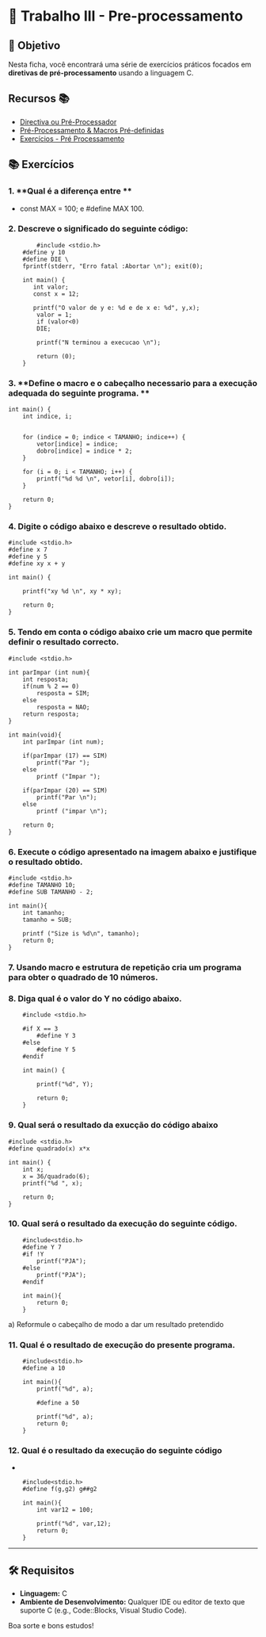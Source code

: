 # 📝 Trabalho III - Pre-processamento

## 📌 Objetivo
Nesta ficha, você encontrará uma série de exercícios práticos focados em **diretivas de pré-processamento** usando a linguagem C.

## Recursos 📚
- [Directiva ou Pré-Processador](http://sgeraldoc.blogspot.com/2019/04/directiva-ou-pre-processor.html)
- [Pré-Processamento & Macros Pré-definidas](http://sgeraldoc.blogspot.com/2020/05/pre-processamento.html)
- [Exercícios - Pré Processamento](https://sgeraldoc.blogspot.com/2021/05/exercicios-pre-processamento.html)

## 📚 Exercícios

### 1. **Qual é a diferença entre **
   - const MAX = 100; e #define MAX 100.

### 2. **Descreve o significado do seguinte código:**
```
     	#include <stdio.h>
	#define y 10
	#define DIE \
	fprintf(stderr, "Erro fatal :Abortar \n"); exit(0);

	int main() {
	   int valor;
	   const x = 12;

	   printf("O valor de y e: %d e de x e: %d", y,x);
	    valor = 1;
	    if (valor<0)
	    DIE;

	    printf("N terminou a execucao \n");

	    return (0);
	}
```

### 3. **Define o macro e o cabeçalho necessario para a execução adequada do seguinte programa. **
``` 
int main() {
    int indice, i;


    for (indice = 0; indice < TAMANHO; indice++) {
        vetor[indice] = indice;
        dobro[indice] = indice * 2;
    }  

    for (i = 0; i < TAMANHO; i++) {
        printf("%d %d \n", vetor[i], dobro[i]);
    }

    return 0;
}

```

### 4. **Digite o código abaixo e descreve o resultado obtido.**
```
#include <stdio.h>
#define x 7
#define y 5
#define xy x + y

int main() {
   
    printf("xy %d \n", xy * xy);

    return 0;
}

```

### 5. **Tendo em conta o código abaixo crie um macro que permite definir o resultado correcto.**
```
#include <stdio.h>

int parImpar (int num){
    int resposta;
    if(num % 2 == 0)
        resposta = SIM;
    else
        resposta = NAO;
    return resposta;
}

int main(void){
    int parImpar (int num);

    if(parImpar (17) == SIM)
        printf("Par ");
    else
        printf ("Impar ");

    if(parImpar (20) == SIM)
        printf("Par \n");
    else
        printf ("impar \n");    

    return 0;
}
```

### 6. **Execute o código apresentado na imagem abaixo e justifique o resultado obtido.**
```
#include <stdio.h>
#define TAMANHO 10;
#define SUB TAMANHO - 2;

int main(){
    int tamanho;
    tamanho = SUB;

    printf ("Size is %d\n", tamanho);    
    return 0;
}
```

### 7. **Usando macro e estrutura de repetição cria um programa para obter o quadrado de 10 números.**

### 8. **Diga qual é o valor do Y no código abaixo.**
```
	#include <stdio.h>

	#if X == 3
	    #define Y 3
	#else
	    #define Y 5
	#endif

	int main() {

	    printf("%d", Y);

	    return 0;
	}
```

### 9. **Qual será o resultado da exucção do código abaixo**
```
#include <stdio.h>
#define quadrado(x) x*x

int main() {
    int x;
    x = 36/quadrado(6);
    printf("%d ", x);
    
    return 0;
}
```

### 10. **Qual será o resultado da execução do seguinte código.**
```
    #include<stdio.h>
    #define Y 7
    #if !Y
       	printf("PJA");  
    #else
       	printf("PJA");  
    #endif
    
    int main(){
    	return 0;
    }
```
   a) Reformule o cabeçalho de modo a dar um resultado pretendido

### 11. **Qual é o resultado de execução do presente programa.**
```
    #include<stdio.h>
    #define a 10
   
    int main(){
    	printf("%d", a);    
    
    	#define a 50
    	
    	printf("%d", a);
    	return 0;
    }
```
   
### 12. **Qual é o resultado da execução do seguinte código**
   -
```
    #include<stdio.h>
    #define f(g,g2) g##g2
    
    int main(){
    	int var12 = 100;
    	
    	printf("%d", var,12);
    	return 0;
    }
```
---

## 🛠️ Requisitos

- **Linguagem:** C
- **Ambiente de Desenvolvimento:** Qualquer IDE ou editor de texto que suporte C (e.g., Code::Blocks, Visual Studio Code).

Boa sorte e bons estudos!



